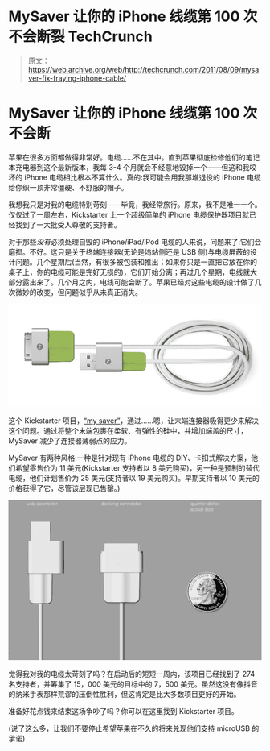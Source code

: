 # MySaver 让你的 iPhone 线缆第 100 次不会断裂 TechCrunch

> 原文：<https://web.archive.org/web/http://techcrunch.com/2011/08/09/mysaver-fix-fraying-iphone-cable/>

# MySaver 让你的 iPhone 线缆第 100 次不会断

苹果在很多方面都做得非常好。电缆……不在其中。直到苹果彻底检修他们的笔记本充电器到这个最新版本，我每 3-4 个月就会不经意地毁掉一个——但这和我咬坏的 iPhone 电缆相比根本不算什么。真的:我可能会用我那堆退役的 iPhone 电缆给你织一顶非常僵硬、不舒服的帽子。

我想我只是对我的电缆特别苛刻——毕竟，我经常旅行。原来，我不是唯一一个。仅仅过了一周左右，Kickstarter 上一个超级简单的 iPhone 电缆保护器项目就已经找到了一大批受人尊敬的支持者。

对于那些*没有*必须处理自毁的 iPhone/iPad/iPod 电缆的人来说，问题来了:它们会磨损。不好。这只是关于终端连接器(无论是坞站侧还是 USB 侧)与电缆屏蔽的设计问题。几个星期后(当然，有很多被包装和推出；如果你只是一直把它放在你的桌子上，你的电缆可能是完好无损的)，它们开始分离；再过几个星期，电线就大部分露出来了。几个月之内，电线可能会断了。苹果已经对这些电缆的设计做了几次微妙的改变，但问题似乎从未真正消失。

![](img/88e226064f46f6e69e876b723ec1b4fd.png "mySaver 2")

这个 Kickstarter 项目，[“my saver”](https://web.archive.org/web/20230203062858/http://www.kickstarter.com/projects/1499810396/mysaver-protection-for-your-ipad-iphone-and-ipod-c)，通过……嗯，让末端连接器吸得更少来解决这个问题。通过将整个末端包裹在柔软、有弹性的硅中，并增加端盖的尺寸，MySaver 减少了连接器薄弱点的应力。

MySaver 有两种风格:一种是针对现有 iPhone 电缆的 DIY、卡扣式解决方案，他们希望零售价为 11 美元(Kickstarter 支持者以 8 美元购买)，另一种是预制的替代电缆，他们计划售价为 25 美元(支持者以 19 美元购买)。早期支持者以 10 美元的价格获得了它，尽管该层现已售罄。)

![](img/8dc1f68a3bb6d3b6d96330bf284f1e16.png "mySaver 1")

觉得我对我的电缆太苛刻了吗？在启动后的短短一周内，该项目已经找到了 274 名支持者，并筹集了 15，000 美元的目标中的 7，500 美元。虽然这没有像抖音的纳米手表那样荒谬的压倒性胜利，但这肯定是比大多数项目更好的开始。

准备好花点钱来结束这场争吵了吗？你可以在这里找到 Kickstarter 项目。

(说了这么多，让我们不要停止希望苹果在不久的将来兑现他们支持 microUSB 的承诺)